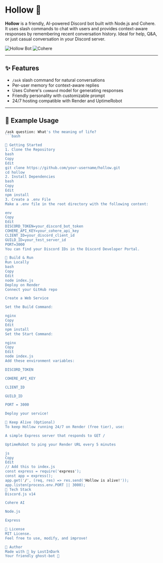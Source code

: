 # Hollow 🤖

**Hollow** is a friendly, AI-powered Discord bot built with Node.js and Cohere. It uses slash commands to chat with users and provides context-aware responses by remembering recent conversation history. Ideal for help, Q&A, or just casual conversation in your Discord server.

![Hollow Bot](https://img.shields.io/badge/Built%20With-Discord.js-blue?style=flat&logo=discord) ![Cohere](https://img.shields.io/badge/Powered%20By-Cohere-orange?style=flat&logo=cohere)

---

## ✨ Features

- `/ask` slash command for natural conversations  
- Per-user memory for context-aware replies  
- Uses Cohere's `command` model for generating responses  
- Friendly personality with customizable prompt  
- 24/7 hosting compatible with Render and UptimeRobot  

---

## 🧠 Example Usage

```bash
/ask question: What's the meaning of life?
```bash

🚀 Getting Started
1. Clone the Repository
bash
Copy
Edit
git clone https://github.com/your-username/hollow.git
cd hollow
2. Install Dependencies
bash
Copy
Edit
npm install
3. Create a .env File
Make a .env file in the root directory with the following content:

env
Copy
Edit
DISCORD_TOKEN=your_discord_bot_token
COHERE_API_KEY=your_cohere_api_key
CLIENT_ID=your_discord_client_id
GUILD_ID=your_test_server_id
PORT=3000
You can find your Discord IDs in the Discord Developer Portal.

🔧 Build & Run
Run Locally
bash
Copy
Edit
node index.js
Deploy on Render
Connect your GitHub repo

Create a Web Service

Set the Build Command:

nginx
Copy
Edit
npm install
Set the Start Command:

nginx
Copy
Edit
node index.js
Add these environment variables:

DISCORD_TOKEN

COHERE_API_KEY

CLIENT_ID

GUILD_ID

PORT = 3000

Deploy your service!

🔁 Keep Alive (Optional)
To keep Hollow running 24/7 on Render (free tier), use:

A simple Express server that responds to GET /

UptimeRobot to ping your Render URL every 5 minutes

js
Copy
Edit
// Add this to index.js
const express = require('express');
const app = express();
app.get('/', (req, res) => res.send('Hollow is alive!'));
app.listen(process.env.PORT || 3000);
🧩 Tech Stack
Discord.js v14

Cohere AI

Node.js

Express

📜 License
MIT License.
Feel free to use, modify, and improve!

👤 Author
Made with 💙 by LostInDark
Your friendly ghost-bot 👻
